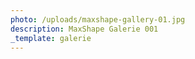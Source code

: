 ```yaml
---
photo: /uploads/maxshape-gallery-01.jpg
description: MaxShape Galerie 001
_template: galerie
---
```


